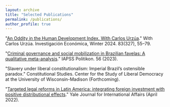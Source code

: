 ```yaml
---
layout: archive
title: "Selected Publications"
permalink: /publications/
author_profile: true
---
```



"[An Oddity in the Human Development Index. With Carlos Urzúa](https://doi.org/10.22201/fe.01851667p.2024.327.85909)." With Carlos Urzúa. Investigación Económica, Winter 2024. 83(327), 55–79.

"[Criminal governance and social mobilization in Brazilian favelas: A qualitative meta-analysis](https://doi.org/10.22151/politikon.56.2)." IAPSS Politikon. 56 (2023).

"Slavery under liberal constitutionalism: Imperial Brazil’s ostensible paradox." Constitutional Studies. Center for the Study of Liberal Democracy at the University of Wisconsin-Madison (Forthcoming).

"[Targeted legal reforms in Latin America: integrating foreign investment with positive distributional effects](https://www.yalejournal.org/publications/targeted-legal-reforms-in-latin-america-integrating-foreign-investment-with-positive-distributional-effects)." Yale Journal for International Affairs (April 2022).

